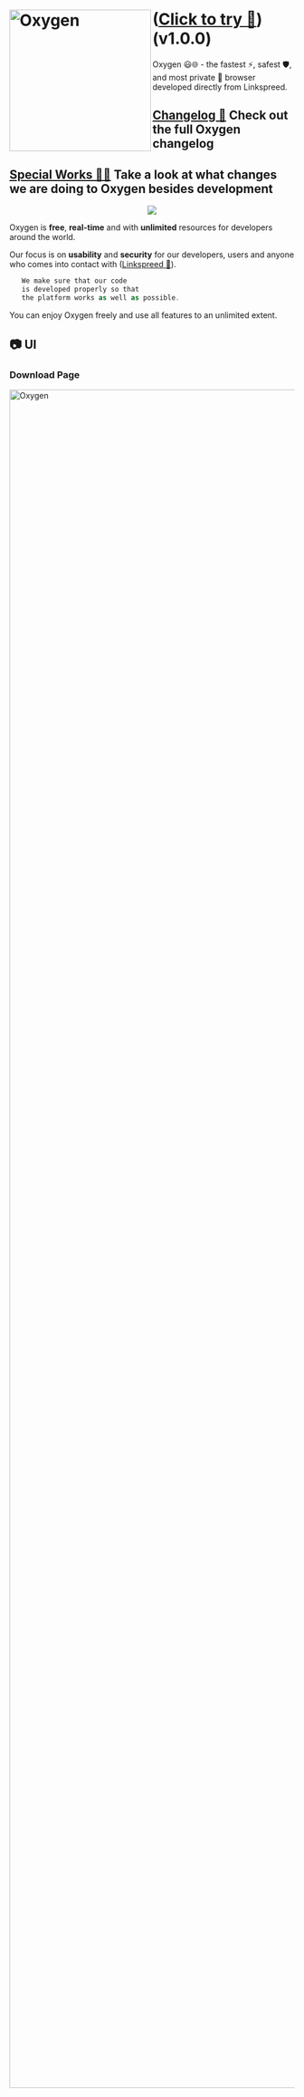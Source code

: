 # <img align="left" alt="Oxygen" width="250px" src="https://github.com/linkspreed/Oxygen/assets/102324985/6359f019-a8be-4d5a-af3f-b1dd7e976f2b" draggable="false" /> ([Click to try 🚀](https://oxygen.linkspreed.com/)) (v1.0.0)

Oxygen 😃🌐 - the fastest ⚡, safest 🛡️, and most private 💼 browser developed directly from Linkspreed.

## **[Changelog 💙](https://github.com/linkspreed/Oxygen/blob/main/changelog.md)** **Check out the full Oxygen changelog**
## **[Special Works 👨‍💻](https://github.com/linkspreed/Oxygen/blob/main/Special_Works.md)** **Take a look at what changes we are doing to Oxygen besides development**


<div align="center">
	<img src="https://cdn.jsdelivr.net/gh/holic-x/holic-x/assets/github-contribution-grid-snake.svg" />
</div>

Oxygen is **free**, **real-time** and with **unlimited** resources 
for developers around the world.

Our focus is on **usability** and **security** 
for our developers, users and anyone who comes into contact with ([Linkspreed 🚀](https://www.linkspreed.com/)).

 ```php
    We make sure that our code 
    is developed properly so that 
    the platform works as well as possible.
```
 You can enjoy Oxygen freely and use all features to an unlimited extent.

## 📷 UI


### Download Page
<img align="center" alt="Oxygen" width="3000px" src="https://github.com/linkspreed/Oxygen/assets/102324985/57d7b530-93b7-46d5-bd43-ecd6fa7a7147" draggable="false" />
